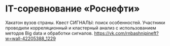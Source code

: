 # IT-соревнование «Роснефти»
Хакатон вузов страны.
Квест СИГНАЛЫ: поиск особенностей.
Участники проводили корреляционный и кластерный анализ с использованием методов Big data и обработки сигналов.
https://vk.com/rnbashnipineft?w=wall-42205388_1229
